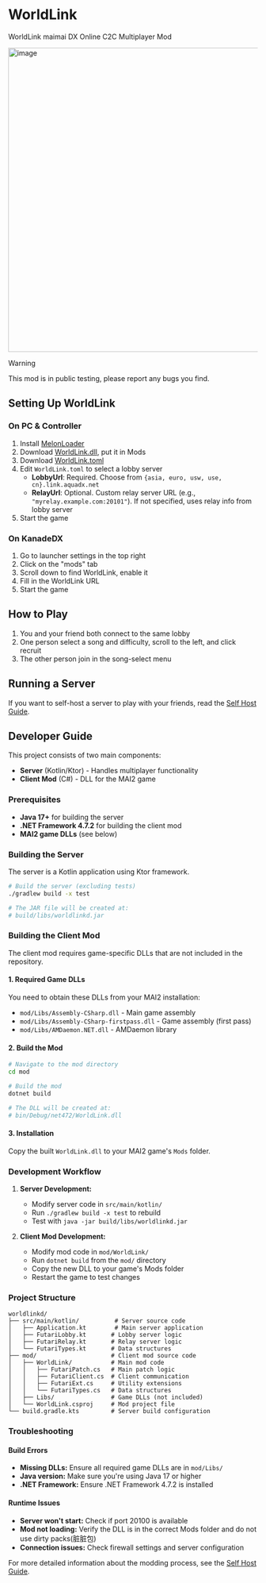 # WorldLink

WorldLink maimai DX Online C2C Multiplayer Mod

<img width="613" alt="image" src="https://github.com/user-attachments/assets/bd53ab9d-49f8-46ac-b51b-9a5de00ef7e1" />

> [!WARNING]
> This mod is in public testing, please report any bugs you find.

## Setting Up WorldLink

### On PC & Controller

1. Install [MelonLoader](https://github.com/LavaGang/MelonLoader#install)
2. Download [WorldLink.dll](https://github.com/MewoLab/worldlinkd/releases/latest/download/WorldLink.dll), put it in Mods
3. Download [WorldLink.toml](https://github.com/MewoLab/worldlinkd/blob/main/mod/WorldLink.toml)
4. Edit `WorldLink.toml` to select a lobby server
   - **LobbyUrl**: Required. Choose from `{asia, euro, usw, use, cn}.link.aquadx.net`
   - **RelayUrl**: Optional. Custom relay server URL (e.g., `"myrelay.example.com:20101"`). If not specified, uses relay info from lobby server
5. Start the game

### On KanadeDX

1. Go to launcher settings in the top right
2. Click on the "mods" tab
3. Scroll down to find WorldLink, enable it
4. Fill in the WorldLink URL
5. Start the game

## How to Play

1. You and your friend both connect to the same lobby
2. One person select a song and difficulty, scroll to the left, and click recruit
3. The other person join in the song-select menu

## Running a Server

If you want to self-host a server to play with your friends, read the [Self Host Guide](README.HOST.md).

## Developer Guide

This project consists of two main components:
- **Server** (Kotlin/Ktor) - Handles multiplayer functionality
- **Client Mod** (C#) - DLL for the MAI2 game

### Prerequisites

- **Java 17+** for building the server
- **.NET Framework 4.7.2** for building the client mod
- **MAI2 game DLLs** (see below)

### Building the Server

The server is a Kotlin application using Ktor framework.

```bash
# Build the server (excluding tests)
./gradlew build -x test

# The JAR file will be created at:
# build/libs/worldlinkd.jar
```

### Building the Client Mod

The client mod requires game-specific DLLs that are not included in the repository.

#### 1. Required Game DLLs

You need to obtain these DLLs from your MAI2 installation:
- `mod/Libs/Assembly-CSharp.dll` - Main game assembly
- `mod/Libs/Assembly-CSharp-firstpass.dll` - Game assembly (first pass)
- `mod/Libs/AMDaemon.NET.dll` - AMDaemon library

#### 2. Build the Mod

```bash
# Navigate to the mod directory
cd mod

# Build the mod
dotnet build

# The DLL will be created at:
# bin/Debug/net472/WorldLink.dll
```

#### 3. Installation

Copy the built `WorldLink.dll` to your MAI2 game's `Mods` folder.

### Development Workflow

1. **Server Development:**
   - Modify server code in `src/main/kotlin/`
   - Run `./gradlew build -x test` to rebuild
   - Test with `java -jar build/libs/worldlinkd.jar`

2. **Client Mod Development:**
   - Modify mod code in `mod/WorldLink/`
   - Run `dotnet build` from the `mod/` directory
   - Copy the new DLL to your game's Mods folder
   - Restart the game to test changes

### Project Structure

```
worldlinkd/
├── src/main/kotlin/          # Server source code
│   ├── Application.kt        # Main server application
│   ├── FutariLobby.kt       # Lobby server logic
│   ├── FutariRelay.kt       # Relay server logic
│   └── FutariTypes.kt       # Data structures
├── mod/                     # Client mod source code
│   ├── WorldLink/           # Main mod code
│   │   ├── FutariPatch.cs   # Main patch logic
│   │   ├── FutariClient.cs  # Client communication
│   │   ├── FutariExt.cs     # Utility extensions
│   │   └── FutariTypes.cs   # Data structures
│   ├── Libs/                # Game DLLs (not included)
│   └── WorldLink.csproj     # Mod project file
└── build.gradle.kts         # Server build configuration
```

### Troubleshooting

#### Build Errors

- **Missing DLLs:** Ensure all required game DLLs are in `mod/Libs/`
- **Java version:** Make sure you're using Java 17 or higher
- **.NET Framework:** Ensure .NET Framework 4.7.2 is installed

#### Runtime Issues

- **Server won't start:** Check if port 20100 is available
- **Mod not loading:** Verify the DLL is in the correct Mods folder and do not use dirty packs(脏脏包)
- **Connection issues:** Check firewall settings and server configuration

For more detailed information about the modding process, see the [Self Host Guide](README.HOST.md).
